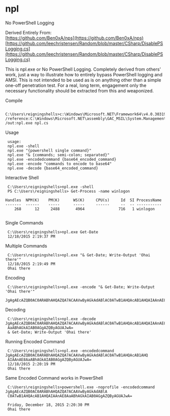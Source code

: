 # npl
No PowerShell Logging

Derived Entirely From: <br />
[https://github.com/Ben0xA/nps](https://github.com/Ben0xA/nps) <br />
[https://github.com/leechristensen/Random/blob/master/CSharp/DisablePSLogging.cs](https://github.com/leechristensen/Random/blob/master/CSharp/DisablePSLogging.cs)


This is npl.exe or No PowerShell Logging.  Completely derived from others' work, just a way to illustrate how to entirely bypass PowerShell logging and AMSI. This is not intended to be used as is on anything other than a simple one-off penetration test.  For a real, long term, engagement only the necessary functionality should be extracted from this and weaponized.

Compile
```
 C:\Users\reigningshells>c:\Windows\Microsoft.NET\Framework64\v4.0.30319\csc.exe /reference:C:\Windows\Microsoft.NET\assembly\GAC_MSIL\System.Management.Automation\v4.0_3.0.0.0__31bf3856ad364e35\system.management.automation.dll /out:npl.exe npl.cs
```

Usage
```C:\Users\reigningshells>npl.exe
 usage:
 npl.exe -shell
 npl.exe "{powershell single command}"
 npl.exe "& {commands; semi-colon; separated}"
 npl.exe -encodedcommand {base64_encoded_command}
 npl.exe -encode "commands to encode to base64"
 npl.exe -decode {base64_encoded_command}
```

Interactive Shell
```
 C:\Users\reigningshells>npl.exe -shell
 PS C:\Users\reigningshells> Get-Process -name winlogon

Handles  NPM(K)    PM(K)      WS(K)     CPU(s)     Id  SI ProcessName
-------  ------    -----      -----     ------     --  -- -----------
    268      12     2488       4964               716   1 winlogon
    
```

Single Commands
```
 C:\Users\reigningshells>npl.exe Get-Date
 12/18/2015 2:19:37 PM
```

Multiple Commands 
```
 C:\Users\reigningshells>npl.exe "& Get-Date; Write-Output 'Ohai there'"
 12/18/2015 2:19:49 PM
 Ohai there
```

Encoding
```
 C:\Users\reigningshells>npl.exe -encode "& Get-Date; Write-Output 'Ohai there'"
 JgAgAEcAZQB0AC0ARABhAHQAZQA7ACAAVwByAGkAdABlAC0ATwB1AHQAcAB1AHQAIAAnAE8AaABhAGkAIAB0AGgAZQByAGUAJwA=
```

Decoding
```
 C:\Users\reigningshells>npl.exe -decode JgAgAEcAZQB0AC0ARABhAHQAZQA7ACAAVwByAGkAdABlAC0ATwB1AHQAcAB1AHQAIAAnAE8
 AaABhAGkAIAB0AGgAZQByAGUAJwA=
 & Get-Date; Write-Output 'Ohai there'
```

Running Encoded Command
```
 C:\Users\reigningshells>npl.exe -encodedcommand JgAgAEcAZQB0AC0ARABhAHQAZQA7ACAAVwByAGkAdABlAC0ATwB1AHQAcAB1AHQ
 AIAAnAE8AaABhAGkAIAB0AGgAZQByAGUAJwA=
 12/18/2015 2:20:19 PM
 Ohai there
```

Same Encoded Command works in PowerShell
```
 C:\Users\reigningshells>powershell.exe -noprofile -encodedcommand JgAgAEcAZQB0AC0ARABhAHQAZQA7ACAAVwByAGkAdABlA
 C0ATwB1AHQAcAB1AHQAIAAnAE8AaABhAGkAIAB0AGgAZQByAGUAJwA=

 Friday, December 18, 2015 2:20:30 PM
 Ohai there
```
